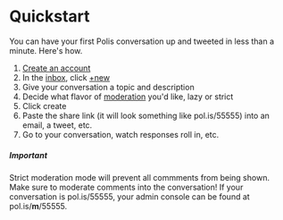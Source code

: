 # Quickstart

You can have your first Polis conversation up and tweeted in less than a minute. Here's how.

1. [Create an account](https://pol.is/user/login)
2. In the [inbox](https://pol.is/inbox), click [+new](https://pol.is/conversation/create)
3. Give your conversation a topic and description
4. Decide what flavor of [moderation](usage/CommentModeration.md) you'd like, lazy or strict
5. Click create
6. Paste the share link (it will look something like pol.is/55555) into an email, a tweet, etc.
7. Go to your conversation, watch responses roll in, etc.

##### Important

Strict moderation mode will prevent all commments from being shown.
Make sure to moderate comments into the conversation!
If your conversation is pol.is/55555, your admin console can be found at pol.is/**m**/55555.


